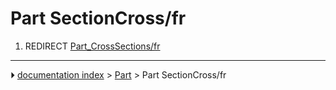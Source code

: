 # Part SectionCross/fr
1.  REDIRECT [Part_CrossSections/fr](Part_CrossSections/fr.md)



---
⏵ [documentation index](../README.md) > [Part](Part_Workbench.md) > Part SectionCross/fr
